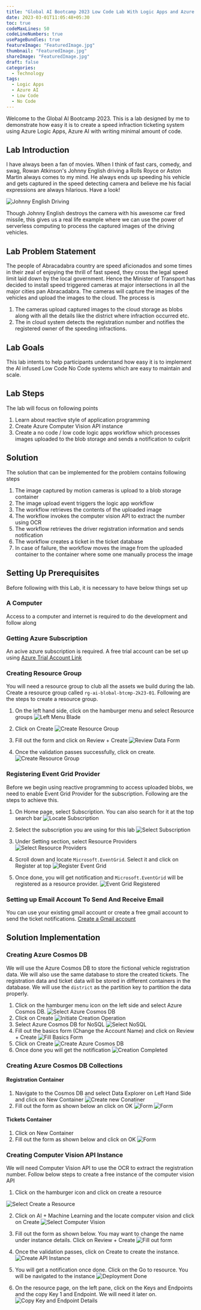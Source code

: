 ```yaml
---
title: "Global AI Bootcamp 2023 Low Code Lab With Logic Apps and Azure AI Services"
date: 2023-03-01T11:05:48+05:30
toc: true
codeMaxLines: 50
codeLineNumbers: true
usePageBundles: true
featureImage: "FeaturedImage.jpg"
thumbnail: "FeaturedImage.jpg"
shareImage: "FeaturedImage.jpg"
draft: false
categories:
  - Technology
tags:
  - Logic Apps
  - Azure AI
  - Low Code
  - No Code
---
```


Welcome to the Global AI Bootcamp 2023. This is a lab designed by me to demonstrate how easy it is to create a speed infraction ticketing system using Azure Logic Apps, Azure AI with writing minimal amount of code. 

## Lab Introduction

I have always been a fan of movies. When I think of fast cars, comedy, and swag, Rowan Atkinson's Johnny English driving a Rolls Royce or Aston Martin always comes to my mind. He always ends up speeding his vehicle and gets captured in the speed detecting camera and believe me his facial expressions are always hilarious. Have a look!

![Johnny English Driving](giphy.gif)

Though Johnny English destroys the camera with his awesome car fired missile, this gives us a real life example where we can use the power of serverless computing to process the captured images of the driving vehicles.

## Lab Problem Statement

The people of Abracadabra country are speed aficionados and some times in their zeal of enjoying the thrill of fast speed, they cross the legal speed limit laid down by the local government. Hence the Minister of Transport has decided to install speed triggered cameras at major intersections in all the major cities pan Abracadabra. The cameras will capture the images of the vehicles and upload the images to the cloud. The process is

1. The cameras upload captured images to the cloud storage as blobs along with all the details like the district where infraction occurred etc.
2. The in cloud system detects the registration number and notifies the registered owner of the speeding infractions.

## Lab Goals

This lab intents to help participants understand how easy it is to implement the AI infused Low Code No Code systems which are easy to maintain and scale.

## Lab Steps
The lab will focus on following points
1. Learn about reactive style of application programming
2. Create Azure Computer Vision API instance
3. Create a no code / low code logic apps workflow which processes images uploaded to the blob storage and sends a notification to culprit

## Solution
The solution that can be implemented for the problem contains following steps
1. The image captured by motion cameras is upload to a blob storage container
2. The image upload event triggers the logic app workflow
3. The workflow retrieves the contents of the uploaded image
4. The workflow invokes the computer vision API to extract the number using OCR
5. The workflow retrieves the driver registration information and sends notification
6. The workflow creates a ticket in the ticket database
7. In case of failure, the workflow moves the image from the uploaded container to the container where some one manually process the image

## Setting Up Prerequisites

Before following with this Lab, it is necessary to have below things set up

### A Computer
Access to a computer and internet is required to do the development and follow along

### Getting Azure Subscription

An acive azure subscription is required. A free trial account can be set up using [Azure Trial Account Link](https://azure.microsoft.com/en-in/free/)

### Creating Resource Group

You will need a resource group to club all the assets we build during the lab. Create a resource group called `rg-ai-blobal-btcmp-2k23-01`. Following are the steps to create a resource group.
1. On the left hand side, click on the hamburger menu and select Resource groups
![Left Menu Blade](rg/menublade.JPG)

2. Click on Create
![Create Resource Group](rg/createrg1.JPG)

3. Fill out the form and click on Review + Create
![Review Data Form](rg/createrg2.JPG)

4. Once the validation passes successfully, click on create.
![Create Resource Group](rg/createrg3.JPG)

### Registering Event Grid Provider

Before we begin using reactive programming to access uploaded blobs, we need to enable Event Grid Provider for the subscription. Following are the steps to achieve this.
1. On Home page, select Subscription. You can also search for it at the top search bar
![Locate Subscription](subscription/subscription1.JPG)

2. Select the subscription you are using for this lab
![Select Subscription](subscription/subscription2.JPG)
3. Under Setting section, select Resource Providers
![Select Resource Providers](subscription/subscription3.JPG)

4. Scroll down and locate `Microsoft.EventGrid`. Select it and click on Register at top
![Register Event Grid](subscription/subscription4.JPG)

5. Once done, you will get notification and `Microsoft.EventGrid` will be registered as a resource provider.
![Event Grid Registered](subscription/subscription5.JPG)




### Setting up Email Account To Send And Receive Email

You can use your existing gmail account or create a free gmail account to send the ticket notifications. [Create a Gmail account](https://support.google.com/mail/answer/56256?hl=en)

## Solution Implementation

### Creating Azure Cosmos DB

We will use the Azure Cosmos DB to store the fictional vehicle registration data. We will also use the same database to store the created tickets. The registration data and ticket data will be stored in different containers in the database. We will use the `district` as the partition key to partition the data properly.

1. Click on the hamburger menu icon on the left side and select Azure Cosmos DB.
![Select Azure Cosmos DB](cosmosdb/menublade.JPG)
2. Click on Create
![Initiate Creation Operation](cosmosdb/create1.JPG)
3. Select Azure Cosmos DB for NoSQL
![Select NoSQL](cosmosdb/Create2.JPG)
4. Fill out the basics form (Change the Account Name) and click on Review + Create
![Fill Basics Form](cosmosdb/create3.JPG)
5. Click on Create
![Create Azure Cosmos DB](cosmosdb/create4.JPG)
6. Once done you will get the notification
![Creation Completed](cosmosdb/create5.JPG)

### Creating Azure Cosmos DB Collections

#### Registration Container
1. Navigate to the Cosmos DB and select Data Explorer on Left Hand Side and click on New Container
  ![Create new Conatiner](cosmosdb/RegistrationContainer1.JPG)
2. Fill out the form as shown below an click on OK
  ![Form](cosmosdb/RegistrationContainer3JPG.JPG)
  ![Form](cosmosdb/RegistrationContainer2.JPG)

#### Tickets Container
1. Click on New Container
2. Fill out the form as shown below and click on OK
![Form](cosmosdb/RegistrationContainer4.JPG)


### Creating Computer Vision API Instance

We will need Computer Vision API to use the OCR to extract the registration number. Follow below steps to create a free instance of the computer vision API

1. Click on the hamburger icon and click on create a resource

![Select Create a Resource](computervision/create1.JPG)

2. Click on AI + Machine Learning and the locate computer vision and click on Create
![Select Computer Vision](computervision/create2.JPG)

3. Fill out the form as shown below. You may want to change the name under instance details. Click on Review + Create
![Fill out form](computervision/create3.JPG)

4. Once the validation passes, click on Create to create the instance.
![Create API Instance](computervision/Create4.JPG)

5. You will get a notification once done. Click on the Go to resource. You will be navigated to the instance
![Deployment Done](computervision/Creative5.JPG)

6. On the resource page, on the left pane, click on the Keys and Endpoints and the copy Key 1 and Endpoint. We will need it later on.
![Copy Key and Endpoint Details](computervision/Create6.JPG)




